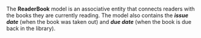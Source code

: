 The **ReaderBook** model is an associative entity that connects readers with the books they are currently reading. The
model also contains the _**issue date**_ (when the book was taken out) and **_due date_** (when the book is due
back in the library).